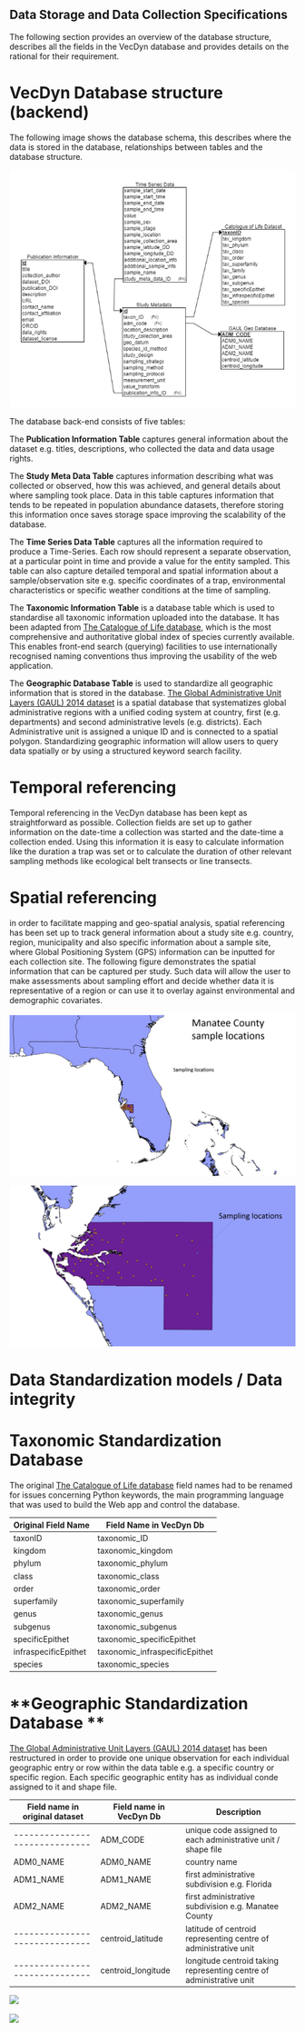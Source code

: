 Data Storage and Data Collection Specifications
------------------------------

The following section provides an overview of the database structure, describes all the fields in the VecDyn database and provides details on the rational for their requirement.

# VecDyn Database structure (backend)

The following image shows the database schema, this describes where the data is stored in the database, relationships between tables and the database structure.

![](images/erdplus-diagram.png)



The database back-end consists of five tables:

The **Publication Information Table**  captures general information about the dataset e.g. titles,  descriptions,  who collected the data and data usage rights.

The **Study Meta Data Table** captures information describing what was collected or observed, how this was achieved,  and general details about where sampling took place. Data in this table captures information that tends to be repeated in population abundance datasets, therefore storing this information once saves storage space improving the scalability of the database.

The **Time Series Data Table** captures all the information required to produce a Time-Series. Each row should represent a separate observation, at a particular point in time and provide a value for the entity sampled. This table can also capture detailed temporal and spatial information about a sample/observation site e.g. specific coordinates of a trap, environmental characteristics or specific weather conditions at the time of sampling.

The **Taxonomic Information Table**  is a database table which is used to standardise all  taxonomic information uploaded into the database. It has been adapted from [The Catalogue of Life database](http://www.catalogueoflife.org), which is the most comprehensive and authoritative global index of species currently available. This enables  front-end search (querying) facilities to use internationally recognised naming conventions thus improving the usability of the web application.

The **Geographic Database Table** is used to standardize all geographic information that is stored in the database. [The Global Administrative Unit Layers (GAUL) 2014 dataset](http://www.fao.org/geonetwork/srv/en/metadata.show?id=12691) is a spatial database that systematizes global administrative regions with a unified coding system at country, first (e.g. departments) and second administrative levels (e.g. districts). Each Administrative unit is assigned a unique ID and is connected to a spatial polygon. Standardizing  geographic information will allow users to query data spatially or by using a structured keyword search facility.


# Temporal referencing

Temporal referencing in the VecDyn database has been kept as straightforward as possible.
Collection fields are set up to gather information on the date-time a collection was started
and the date-time a collection ended.  Using this information it is easy to calculate information
like the duration a trap was set or to calculate the duration of other relevant sampling methods
like ecological belt transects or line transects.

# Spatial referencing

in order to facilitate mapping and geo-spatial analysis, spatial referencing has been set up to track general information about a study site e.g. country, region, municipality and also specific information about a sample site, where Global Positioning System (GPS) information can be inputted for each collection site. The following figure demonstrates the spatial information that can be captured per study. Such data will allow the user to make assessments about sampling effort and decide whether data it is representative of a region or can use it to overlay against environmental and demographic covariates.



![](images/sample-site-1.png)


![](images/sample-site-2.png)



# Data Standardization models / Data integrity

# **Taxonomic Standardization Database**

The original [The Catalogue of Life database](http://www.catalogueoflife.org) field names had to be renamed for issues concerning Python keywords, the main programming language that was used to build the Web app and control the database.

| Original Field Name  | Field Name in VecDyn Db        |
| -------------------- | ------------------------------ |
| taxonID              | taxonomic_ID                   |
| kingdom              | taxonomic_kingdom              |
| phylum               | taxonomic_phylum               |
| class                | taxonomic_class                |
| order                | taxonomic_order                |
| superfamily          | taxonomic_superfamily          |
| genus                | taxonomic_genus                |
| subgenus             | taxonomic_subgenus             |
| specificEpithet      | taxonomic_specificEpithet      |
| infraspecificEpithet | taxonomic_infraspecificEpithet |
| species              | taxonomic_species              |



# **Geographic Standardization Database **

[The Global Administrative Unit Layers (GAUL) 2014 dataset](http://www.fao.org/geonetwork/srv/en/metadata.show?id=12691) has been restructured in order to provide one unique observation for each individual geographic entry  or row within the data table e.g. a specific country or specific region. Each specific geographic entity has as individual conde assigned to it and shape file.

| Field name  in original dataset | Field name in VecDyn Db | Description                                                  |
| ------------------------------- | ----------------------- | ------------------------------------------------------------ |
| ------------------------------  | ADM_CODE                | unique code assigned to each administrative unit / shape file |
| ADM0_NAME                       | ADM0_NAME               | country name                                                 |
| ADM1_NAME                       | ADM1_NAME               | first administrative subdivision e.g. Florida                |
| ADM2_NAME                       | ADM2_NAME               | first administrative subdivision e.g. Manatee County         |
| ------------------------------  | centroid_latitude       | latitude of centroid representing centre of administrative unit |
| ------------------------------  | centroid_longitude      | longitude centroid taking representing centre of administrative unit |

![](Images/gual-world-map.png)

![](Images/gaul-us-mex-map.png)



